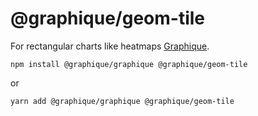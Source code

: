 # @graphique/geom-tile

For rectangular charts like heatmaps [Graphique](https://github.com/graphiquejs/graphique).

```shell
npm install @graphique/graphique @graphique/geom-tile
```

or

```shell
yarn add @graphique/graphique @graphique/geom-tile
```
